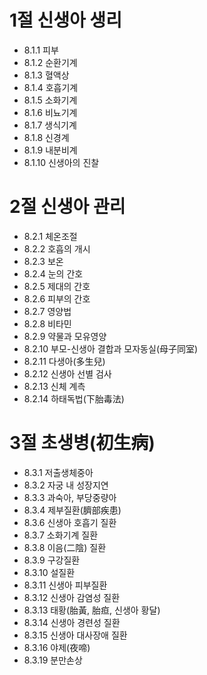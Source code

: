 # 1절 신생아 생리
- 8.1.1 피부
- 8.1.2 순환기계
- 8.1.3 혈액상
- 8.1.4 호흡기계
- 8.1.5 소화기계
- 8.1.6 비뇨기계
- 8.1.7 생식기계
- 8.1.8 신경계
- 8.1.9 내분비계
- 8.1.10 신생아의 진찰
# 2절 신생아 관리
- 8.2.1 체온조절
- 8.2.2 호흡의 개시
- 8.2.3 보온
- 8.2.4 눈의 간호
- 8.2.5 제대의 간호
- 8.2.6 피부의 간호
- 8.2.7 영양법
- 8.2.8 비타민
- 8.2.9 약물과 모유영양
- 8.2.10 부모-신생아 결합과 모자동실(母子同室)
- 8.2.11 다생아(多生兒)
- 8.2.12 신생아 선별 검사
- 8.2.13 신체 계측
- 8.2.14 하태독법(下胎毒法)
# 3절 초생병(初生病)
- 8.3.1 저출생체중아
- 8.3.2 자궁 내 성장지연
- 8.3.3 과숙아, 부당중량아
- 8.3.4 제부질환(臍部疾患)
- 8.3.6 신생아 호흡기 질환
- 8.3.7 소화기계 질환
- 8.3.8 이음(二陰) 질환
- 8.3.9 구강질환
- 8.3.10 설질환
- 8.3.11 신생아 피부질환
- 8.3.12 신생아 감염성 질환
- 8.3.13 태황(胎黃, 胎疸, 신생아 황달)
- 8.3.14 신생아 경련성 질환
- 8.3.15 신생아 대사장애 질환
- 8.3.16 야제(夜啼)
- 8.3.19 분만손상